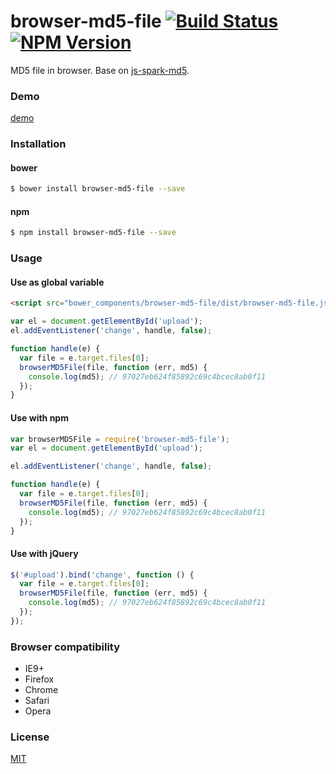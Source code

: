 # browser-md5-file [![Build Status](https://travis-ci.org/forsigner/browser-md5-file.svg?branch=master)](https://travis-ci.org/forsigner/browser-md5-file) [![NPM Version](http://img.shields.io/npm/v/browser-md5-file.svg?style=flat)](https://www.npmjs.org/package/browser-md5-file)

MD5 file in browser. Base on [js-spark-md5](https://github.com/satazor/js-spark-md5).

### Demo

[demo](http://forsigner.com/browser-md5-file)


### Installation

#### bower

```bash
$ bower install browser-md5-file --save
```

#### npm

```bash
$ npm install browser-md5-file --save
```

### Usage

#### Use as global variable

```html
<script src="bower_components/browser-md5-file/dist/browser-md5-file.js"></script>
```

```js
var el = document.getElementById('upload');
el.addEventListener('change', handle, false);

function handle(e) {
  var file = e.target.files[0];
  browserMD5File(file, function (err, md5) {
    console.log(md5); // 97027eb624f85892c69c4bcec8ab0f11
  });
}
```

#### Use with npm

```js
var browserMD5File = require('browser-md5-file');
var el = document.getElementById('upload');

el.addEventListener('change', handle, false);

function handle(e) {
  var file = e.target.files[0];
  browserMD5File(file, function (err, md5) {
    console.log(md5); // 97027eb624f85892c69c4bcec8ab0f11
  });
}
```

#### Use with jQuery

```js
$('#upload').bind('change', function () {
  var file = e.target.files[0];
  browserMD5File(file, function (err, md5) {
    console.log(md5); // 97027eb624f85892c69c4bcec8ab0f11
  });
});
```

### Browser compatibility

- IE9+
- Firefox
- Chrome
- Safari
- Opera


### License

  [MIT](LICENSE)
